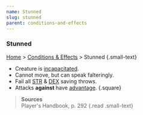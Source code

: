 ```yaml
---
name: Stunned
slug: stunned
parent: conditions-and-effects
---
```

### Stunned
 [Home](dm-operations-center) > [Conditions & Effects](conditions-and-effects) > Stunned {.small-text}

- Creature is [incapacitated](incapacitated).
- Cannot move, but can speak falteringly.
- Fail all [STR](strength) & [DEX](dexterity) saving throws.
- Attacks **against** have [advantage](advantage-disadvantage).
{.square}

> **Sources** <br/>
> Player's Handbook, p. 292
{.read .small-text}



